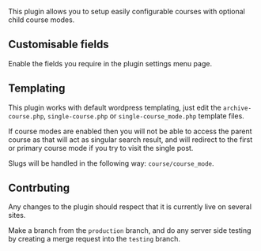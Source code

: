 This plugin allows you to setup easily configurable courses with optional child course modes.

## Customisable fields
Enable the fields you require in the plugin settings menu page.

## Templating
This plugin works with default wordpress templating, just edit the `archive-course.php`, `single-course.php` or `single-course_mode.php` template files.

If course modes are enabled then you will not be able to access the parent course as that will act as singular search result, and will redirect to the first or primary course mode if you try to visit the single post.

Slugs will be handled in the following way: `course/course_mode`.

## Contrbuting
Any changes to the plugin should respect that it is currently live on several sites.

Make a branch from the `production` branch, and do any server side testing by creating a merge request into the `testing` branch.